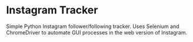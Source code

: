 # Instagram Tracker

Simple Python Instagram follower/following tracker. Uses Selenium and ChromeDriver to automate GUI processes in the web version of Instagram.
